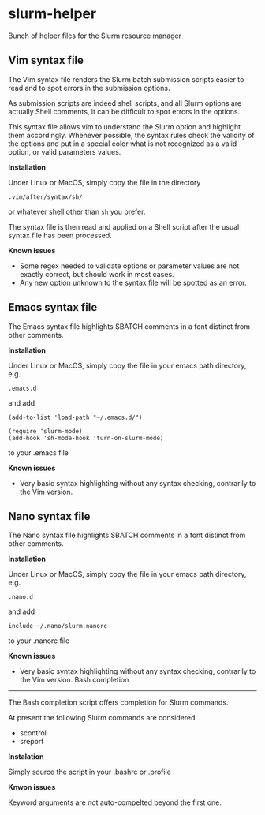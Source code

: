 slurm-helper
============

Bunch of helper files for the Slurm resource manager

Vim syntax file
---------------

The Vim syntax file renders the Slurm batch submission scripts easier to read and to spot errors in the submission options. 

As submission scripts are indeed shell scripts, and all Slurm options are actually Shell comments, it can be difficult to spot errors in the options. 

This syntax file allows vim to understand the Slurm option and highlight them accordingly. Whenever possible, the syntax rules check the validity of the options and put in a special color what is not recognized as a valid option, or valid parameters values. 

__Installation__

Under Linux or MacOS, simply copy the file in the directory

    .vim/after/syntax/sh/

or whatever shell other than ``sh`` you prefer. 

The syntax file is then read and applied on a Shell script after the usual syntax file has been processed. 

__Known issues__

* Some regex needed to validate options or parameter values are not exactly correct, but should work in most cases. 
* Any new option unknown to the syntax file will be spotted as an error. 

Emacs syntax file
-----------------

The Emacs syntax file highlights SBATCH comments in a font distinct from other comments. 

__Installation__

Under Linux or MacOS, simply copy the file in your emacs path directory, e.g.

    .emacs.d

and add

    (add-to-list 'load-path "~/.emacs.d/")

    (require 'slurm-mode)
    (add-hook 'sh-mode-hook 'turn-on-slurm-mode)

to your .emacs file

__Known issues__

* Very basic syntax highlighting without any syntax checking, contrarily to the Vim version.

Nano syntax file
-----------------

The Nano syntax file highlights SBATCH comments in a font distinct from other comments. 

__Installation__

Under Linux or MacOS, simply copy the file in your emacs path directory, e.g.

    .nano.d

and add

    include ~/.nano/slurm.nanorc

to your .nanorc file

__Known issues__

* Very basic syntax highlighting without any syntax checking, contrarily to the Vim version.
Bash completion
---------------

The Bash completion script offers <TAB> completion for Slurm commands. 

At present the following Slurm commands are considered
* scontrol
* sreport

__Instalation__

Simply source the script in your .bashrc or .profile

__Knwon issues__

Keyword arguments are not auto-compelted beyond the first one.
